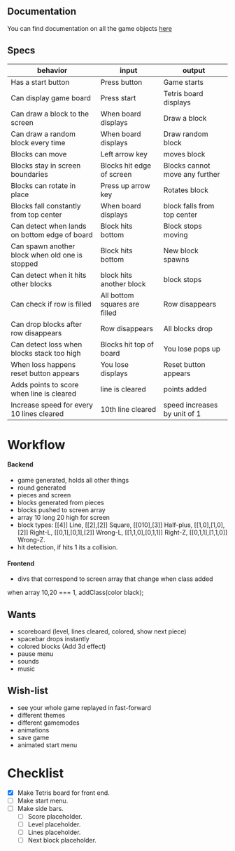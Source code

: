 ## Documentation
You can find documentation on all the game objects [here](documentation.md)

## Specs

|behavior|input|output|
|----|----|----|
|Has a start button|Press button|Game starts|
|Can display game board|Press start|Tetris board displays|
|Can draw a block to the screen|When board displays|Draw a block|
|Can draw a random block every time| When board displays|Draw random block|
|Blocks can move|Left arrow key| moves block|
|Blocks stay in screen boundaries|Blocks hit edge of screen| Blocks cannot move any further|
|Blocks can rotate in place|Press up arrow key| Rotates block|
|Blocks fall constantly from top center|When board displays| block falls from top center|
|Can detect when lands on bottom edge of board| Block hits bottom| Block stops moving|
|Can spawn another block when old one is stopped| Block hits bottom| New block spawns|
|Can detect when it hits other blocks| block hits another block| block stops|
|Can check if row is filled|All bottom squares are filled|Row disappears
|Can drop blocks after row disappears|Row disappears|All blocks drop|
|Can detect loss when blocks stack too high|Blocks hit top of board|You lose pops up|
|When loss happens reset button appears|You lose displays|Reset button appears|
|Adds points to score when line is cleared| line is cleared| points added|
|Increase speed for every 10 lines cleared| 10th line cleared| speed increases by unit of 1|


# Workflow
#### Backend
* game generated, holds all other things
* round generated
* pieces and screen
* blocks generated from pieces
* blocks pushed to screen array
* array 10 long 20 high for screen
* block types:
[[4]] Line,
[[2],[2]] Square,
[[010],[3]] Half-plus,
[[1,0],[1,0],[2]] Right-L,
[[0,1],[0,1],[2]] Wrong-L,
[[1,1,0],[0,1,1]] Right-Z,
[[0,1,1],[1,1,0]] Wrong-Z.
* hit detection, if hits 1 its a collision.

#### Frontend
* divs that correspond to screen array that change when class added

when array 10,20 === 1, addClass(color black);


## Wants

* scoreboard (level, lines cleared, colored, show next piece)
* spacebar drops instantly
* colored blocks (Add 3d effect)
* pause menu
* sounds
* music

## Wish-list

* see your whole game replayed in fast-forward
* different themes
* different gamemodes
* animations
* save game
* animated start menu


# Checklist

* [X] Make Tetris board for front end.
* [ ] Make start menu.
* [ ] Make side bars.
  * [ ] Score placeholder.
  * [ ] Level placeholder.
  * [ ] Lines placeholder.
  * [ ] Next block placeholder.
